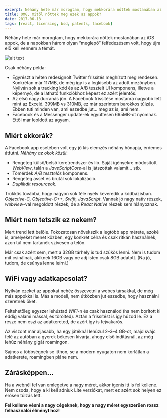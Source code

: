 ```yaml
---
excerpt: Néhány hete már morogtam, hogy mekkorára nőttek mostanában az iOS appok, de a napokban három olyan “meglepő” felfedezésem volt, hogy újra elő kell vennem a témát.
title: OMG, mitől nőttek meg ezek az appok?
date: 2017-06-18
tags: [react, licensing, bsd, patents, facebook]
---
```


Néhány hete már morogtam, hogy mekkorára nőttek mostanában az iOS appok, de a napokban három olyan “meglepő” felfedezésem volt, hogy újra elő kell vennem a témát.

![alt text](https://appcraft-projects.github.io/appcraft-site/assets/img/app-size-01.jpeg)

Csak néhány példa:

- Egyrészt a héten redesignolt Twitter frissítés meghízott meg rendesen. Konkrétan már 117MB, de még így is a legkisebb az adott mezőnyben. Nyilván sok a tracking kód és az A/B tesztelt UI komponens, illetve a képernyő, de a látható funkciókhoz képest ez azért jelentős.
- Az első nagy durranás jön. A Facebook frissítése mostanra nagyobb lett mint az Excelé. 399MB vs 310MB, ez már szerintem barokkos túlzás. Ebben tuti minden van, ami eszedbe jut… meg az is, ami nem.
- Facebook és a Messenger update-ek együttesen 665MB-ot nyomnak. Ettől már leoldott az agyam.

## Miért ekkorák?
A Facebook app esetében volt egy jó kis elemzés néhány hónapja, érdemes átfutni. *Néhány az okok közül*:

- Rengeteg külső/belső keretrendszer és lib. Saját igényekre módosított *WebView*, talán a *JaveScriptCore*-al is játszottak valamit… stb.
- Tömérdek *A/B tesztelős* komponens.
- Rengeteg asset és brutál sok lokalizáció.
- *Duplikált resourceok*.

Trükkös továbbá, hogy nagyon sok féle nyelv keveredik a kódbázisban. *Objective-C, Objective-C++, Swift, JavaScript*. Vannak jó nagy natív részek, *webview*-val megoldott részek, de a *React Native* részek sem hiányoznak.

## Miért nem tetszik ez nekem?

Mert trend lett belőle. Fokozatosan növekszik a legtöbb app mérete, azoké is, amelyeket menet közben, egy konkrét célra és csak ritkán használnék, azon túl nem tartanék szívesen a telón.

Már csak azért sem, mert a 32GB tárhely is tud szűkös lenni. Nem is tudom mit csinálnak, akiknek 16GB vagy ne adj isten csak 8GB adatott. (Na jó, tudom, de csúnya lenne leírni.)

## WiFi vagy adatkapcsolat?

Nyilván ezeket az appokat nehéz összevetni a webes társakkal, de még más appokkal is. Más a modell, nem útközben jut eszedbe, hogy használni szeretnék őket.

Feltehetőleg egyszer lehúztad *WiFi*-n és csak használod (ha nem borított ki eddig valami mással, és törölted). Aztán a frissítést is így húzod le. Ez a része nem eszi az adatkereted, de azért így is fejvakarós.

Az viszont már aljasabb, ha egy játéknál lehúzul 2–3–4 GB-ot, majd svájc felé az autóban a gyerek békésen kivárja, ahogy első indításnál, az még lehúz néhány gigát roamingon.

Sajnos a többségnek se itthon, se a modern nyugaton nem korlátlan a adatkerete, roamingben pláne nem.

## Zárásképpen…

Ha a webnél fel van emlegetve a nagy méret, akkor igenis itt is fel kellene. Nem csoda, hogy a ki kell adniuk Lite verziókat, mert ez azért sok helyen ez erősen túlzás lett.

**Fel kellene vésni a nagy cégeknek, hogy a nagy méret egyszerűen rossz felhasználói élményt hoz!**